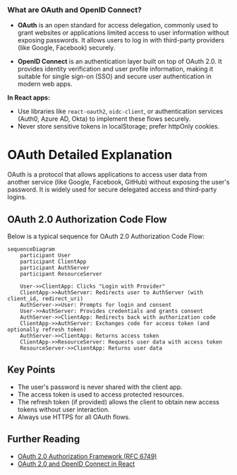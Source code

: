 ### What are OAuth and OpenID Connect?

- **OAuth** is an open standard for access delegation, commonly used to grant websites or applications limited access to user information without exposing passwords. It allows users to log in with third-party providers (like Google, Facebook) securely.

- **OpenID Connect** is an authentication layer built on top of OAuth 2.0. It provides identity verification and user profile information, making it suitable for single sign-on (SSO) and secure user authentication in modern web apps.

**In React apps:**

- Use libraries like `react-oauth2`, `oidc-client`, or authentication services (Auth0, Azure AD, Okta) to implement these flows securely.
- Never store sensitive tokens in localStorage; prefer httpOnly cookies.

# OAuth Detailed Explanation

OAuth is a protocol that allows applications to access user data from another service (like Google, Facebook, GitHub) without exposing the user's password. It is widely used for secure delegated access and third-party logins.

## OAuth 2.0 Authorization Code Flow

Below is a typical sequence for OAuth 2.0 Authorization Code Flow:

```mermaid
sequenceDiagram
    participant User
    participant ClientApp
    participant AuthServer
    participant ResourceServer

    User->>ClientApp: Clicks "Login with Provider"
    ClientApp->>AuthServer: Redirects user to AuthServer (with client_id, redirect_uri)
    AuthServer->>User: Prompts for login and consent
    User->>AuthServer: Provides credentials and grants consent
    AuthServer->>ClientApp: Redirects back with authorization code
    ClientApp->>AuthServer: Exchanges code for access token (and optionally refresh token)
    AuthServer->>ClientApp: Returns access token
    ClientApp->>ResourceServer: Requests user data with access token
    ResourceServer->>ClientApp: Returns user data
```

## Key Points

- The user's password is never shared with the client app.
- The access token is used to access protected resources.
- The refresh token (if provided) allows the client to obtain new access tokens without user interaction.
- Always use HTTPS for all OAuth flows.

## Further Reading

- [OAuth 2.0 Authorization Framework (RFC 6749)](https://datatracker.ietf.org/doc/html/rfc6749)
- [OAuth 2.0 and OpenID Connect in React](https://auth0.com/docs/quickstart/spa/react)
